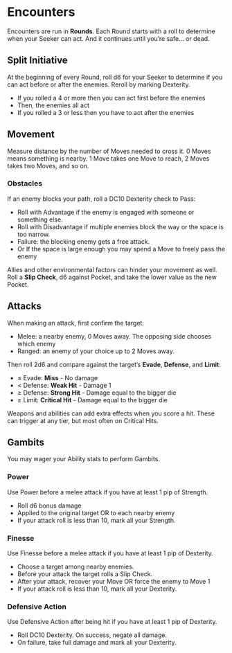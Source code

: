 # Encounters

Encounters are run in **Rounds**. Each Round starts with a roll to determine when your Seeker can act. And it continues until you’re safe… or dead.

## Split Initiative

At the beginning of every Round, roll d6 for your Seeker to determine if you can act before or after the enemies. Reroll by marking Dexterity.

- If you rolled a 4 or more then you can act first before the enemies
- Then, the enemies all act
- If you rolled a 3 or less then you have to act after the enemies

## Movement

Measure distance by the number of Moves needed to cross it. 0 Moves means something is nearby. 1 Move takes one Move to reach, 2 Moves takes two Moves, and so on.

### Obstacles

If an enemy blocks your path, roll a DC10 Dexterity check to Pass:

- Roll with Advantage if the enemy is engaged with someone or something else.
- Roll with Disadvantage if multiple enemies block the way or the space is too narrow.
- Failure: the blocking enemy gets a free attack.
- Or If the space is large enough you may spend a Move to freely pass the enemy

Allies and other environmental factors can hinder your movement as well. Roll a **Slip Check**, d6 against Pocket, and take the lower value as the new Pocket.

## Attacks

When making an attack, first confirm the target:

- Melee: a nearby enemy, 0 Moves away. The opposing side chooses which enemy
- Ranged: an enemy of your choice up to 2 Moves away.

Then roll 2d6 and compare against the target’s **Evade**, **Defense**, and **Limit**:

- ≤ Evade: **Miss** - No damage
- &lt; Defense: **Weak Hit** - Damage 1
- ≥ Defense: **Strong Hit** - Damage equal to the bigger die
- ≥ Limit: **Critical Hit** - Damage equal to the bigger die

Weapons and abilities can add extra effects when you score a hit. These can trigger at any tier, but most often on Critical Hits.

## Gambits

You may wager your Ability stats to perform Gambits.

### Power

Use Power before a melee attack if you have at least 1 pip of Strength.

- Roll d6 bonus damage
- Applied to the original target OR to each nearby enemy
- If your attack roll is less than 10, mark all your Strength.

### Finesse

Use Finesse before a melee attack if you have at least 1 pip of Dexterity.

- Choose a target among nearby enemies.
- Before your attack the target rolls a Slip Check.
- After your attack, recover your Move OR force the enemy to Move 1
- If your attack roll is less than 10, mark all your Dexterity.

### Defensive Action

Use Defensive Action after being hit if you have at least 1 pip of Dexterity.

- Roll DC10 Dexterity. On success, negate all damage.
- On failure, take full damage and mark all your Dexterity.
